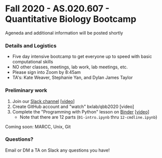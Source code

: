 # Fall 2020 - AS.020.607 - Quantitative Biology Bootcamp

Ageneda and additional information will be posted shortly

### Details and Logistics

* Five day intensive bootcamp to get everyone up to speed with basic computational skills
* NO other classes, meetings, lab work, lab meetings, etc.
* Please sign into Zoom by 8:45am
* TA's: Kate Weaver, Stephanie Yan, and Dylan James Taylor 

### Preliminary work

1. Join our [Slack channel](https://jhu-cmdb.slack.com) [[video](https://youtu.be/L9UC4gWiIkA)]
1. Create GitHub account and "watch" bxlab/qbb2020 [video]
1. Complete the "Programming with Python" lesson on [Binder](https://mybinder.org/v2/gh/bxlab/qbb2020/master) [[video](https://youtu.be/DnYgrrbf9HQ)]
    - Note that there are 12 parts (`01-intro.ipynb` thru `12-cmdline.ipynb`)

Coming soon: MARCC, Unix, Git

### Questions?

Email or DM a TA on Slack any questions you have!
